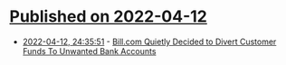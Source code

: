 # [Published on 2022-04-12](index.md)

* [2022-04-12, 24:35:51](https://news.ycombinator.com/item?id=30997123) - [Bill.com Quietly Decided to Divert Customer Funds To Unwanted Bank Accounts](https://news.ycombinator.com/item?id=30997123)
